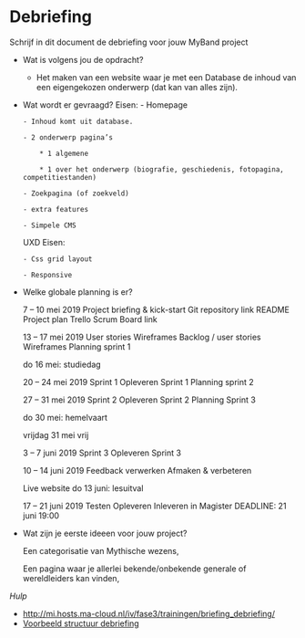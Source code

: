 # Debriefing

Schrijf in dit document de debriefing voor jouw MyBand project

* Wat is volgens jou de opdracht?
  - Het maken van een website waar je met een Database de inhoud van een eigengekozen onderwerp (dat kan van alles zijn).
* Wat wordt er gevraagd?
  Eisen: 
	  - Homepage
	  
	  - Inhoud komt uit database.
	  
	  - 2 onderwerp pagina’s
	  
		  * 1 algemene
		  
		  * 1 over het onderwerp (biografie, geschiedenis, fotopagina, competitiestanden)
		  
	  - Zoekpagina (of zoekveld)
	  
	  - extra features
	  
	  - Simpele CMS
	  

  UXD Eisen:
  
	  - Css grid layout
	  
	  - Responsive
	  
* Welke globale planning is er?

  7 – 10 mei 2019 Project briefing & kick-start Git repository link README Project plan Trello Scrum Board link
  
  13 – 17 mei 2019 User stories Wireframes Backlog / user stories Wireframes Planning sprint 1
  
  do 16 mei: studiedag
  
  20 – 24 mei 2019 Sprint 1 Opleveren Sprint 1 Planning sprint 2
  
  27 – 31 mei 2019 Sprint 2 Opleveren Sprint 2 Planning Sprint 3
  
  do 30 mei: hemelvaart 
  
  vrijdag 31 mei vrij
  
  3 – 7 juni 2019 Sprint 3 Opleveren Sprint 3
  
  10 – 14 juni 2019 Feedback verwerken Afmaken & verbeteren
  
  Live website do 13 juni: lesuitval
  
  17 – 21 juni 2019 Testen Opleveren Inleveren in Magister DEADLINE: 21 juni 19:00

* Wat zijn je eerste ideeen voor jouw project?

  Een categorisatie van Mythische wezens,
  
  Een pagina waar je allerlei bekende/onbekende generale of wereldleiders kan vinden,
  

*Hulp*
* http://mi.hosts.ma-cloud.nl/iv/fase3/trainingen/briefing_debriefing/
* [Voorbeeld structuur debriefing](http://members.quicknet.nl/p.devries1/OpzetDebriefing.pdf)
